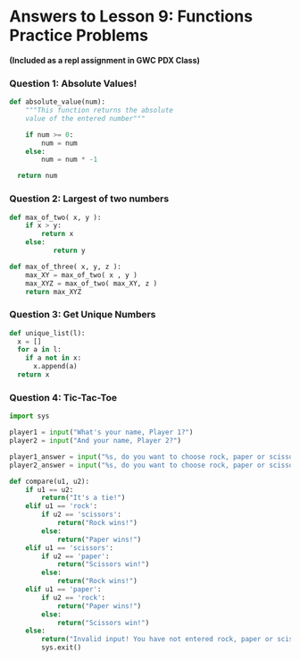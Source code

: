 
# Answers to Lesson 9: Functions Practice Problems
**(Included as a repl assignment in GWC PDX Class)**

### Question 1: Absolute Values!

```python
def absolute_value(num):
	"""This function returns the absolute
	value of the entered number"""

	if num >= 0:
		num = num
	else:
		num = num * -1

  return num
```

### Question 2: Largest of two numbers

```python
def max_of_two( x, y ):
    if x > y:
        return x
    else:
    	   return y

def max_of_three( x, y, z ):
    max_XY = max_of_two( x , y )
    max_XYZ = max_of_two( max_XY, z )
    return max_XYZ
```

### Question 3: Get Unique Numbers

```python
def unique_list(l):
  x = []
  for a in l:
    if a not in x:
      x.append(a)
  return x
```

### Question 4: Tic-Tac-Toe

```python
import sys

player1 = input("What's your name, Player 1?")
player2 = input("And your name, Player 2?")

player1_answer = input("%s, do you want to choose rock, paper or scissors?" % player1)
player2_answer = input("%s, do you want to choose rock, paper or scissors?" % player2)

def compare(u1, u2):
    if u1 == u2:
        return("It's a tie!")
    elif u1 == 'rock':
        if u2 == 'scissors':
            return("Rock wins!")
        else:
            return("Paper wins!")
    elif u1 == 'scissors':
        if u2 == 'paper':
            return("Scissors win!")
        else:
            return("Rock wins!")
    elif u1 == 'paper':
        if u2 == 'rock':
            return("Paper wins!")
        else:
            return("Scissors win!")
    else:
        return("Invalid input! You have not entered rock, paper or scissors, try again.")
        sys.exit()

```
